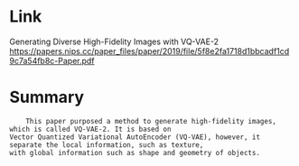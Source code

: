 Link
===============
<p>

Generating Diverse High-Fidelity Images with VQ-VAE-2 
https://papers.nips.cc/paper_files/paper/2019/file/5f8e2fa1718d1bbcadf1cd9c7a54fb8c-Paper.pdf

</p>

Summary
===============
        This paper purposed a method to generate high-fidelity images, which is called VQ-VAE-2. It is based on 
    Vector Quantized Variational AutoEncoder (VQ-VAE), however, it separate the local information, such as texture, 
    with global information such as shape and geometry of objects. 

